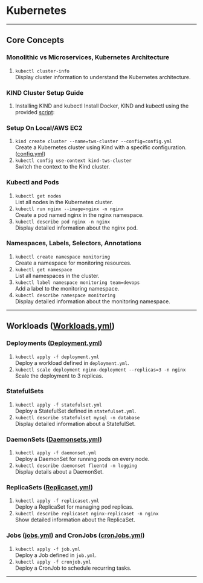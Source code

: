 # Kubernetes #


---

## **Core Concepts**

### Monolithic vs Microservices, Kubernetes Architecture

1. `kubectl cluster-info`  
   Display cluster information to understand the Kubernetes architecture.

### KIND Cluster Setup Guide
 1. Installing KIND and kubectl
Install Docker, KIND and kubectl using the provided [script](https://github.com/sanchitk2002/kubernete-project/blob/main/installation%20script/install.sh):

### Setup On Local/AWS EC2

1. `kind create cluster --name=tws-cluster --config=config.yml`  
   Create a Kubernetes cluster using Kind with a specific configuration.([config.yml](https://github.com/sanchitk2002/kubernete-project/blob/main/kind-cluster/config.yml))
2. `kubectl config use-context kind-tws-cluster`  
   Switch the context to the Kind cluster.

### Kubectl and Pods

1. `kubectl get nodes`  
   List all nodes in the Kubernetes cluster.
2. `kubectl run nginx --image=nginx -n nginx`  
   Create a pod named nginx in the nginx namespace.
3. `kubectl describe pod nginx -n nginx`  
   Display detailed information about the nginx pod.

### Namespaces, Labels, Selectors, Annotations

1. `kubectl create namespace monitoring`  
   Create a namespace for monitoring resources.
2. `kubectl get namespace`  
   List all namespaces in the cluster.
3. `kubectl label namespace monitoring team=devops`  
   Add a label to the monitoring namespace.
4. `kubectl describe namespace monitoring`  
   Display detailed information about the monitoring namespace.

---

## **Workloads** ([Workloads.yml](https://github.com/sanchitk2002/kubernete-project/tree/main/kind-cluster/Workloads))

### Deployments ([Deployment.yml](https://github.com/sanchitk2002/kubernete-project/blob/main/kind-cluster/Workloads/deployment.yml))

1. `kubectl apply -f deployment.yml`  
   Deploy a workload defined in `deployment.yml`.
2. `kubectl scale deployment nginx-deployment --replicas=3 -n nginx`  
   Scale the deployment to 3 replicas.

### StatefulSets

1. `kubectl apply -f statefulset.yml`  
   Deploy a StatefulSet defined in `statefulset.yml`.
2. `kubectl describe statefulset mysql -n database`  
   Display detailed information about a StatefulSet.

### DaemonSets ([Daemonsets.yml](https://github.com/sanchitk2002/kubernete-project/blob/main/kind-cluster/Workloads/daemonsets.yml))

1. `kubectl apply -f daemonset.yml`  
   Deploy a DaemonSet for running pods on every node.
2. `kubectl describe daemonset fluentd -n logging`  
   Display details about a DaemonSet.

### ReplicaSets ([Replicaset.yml](https://github.com/sanchitk2002/kubernete-project/blob/main/kind-cluster/Workloads/replicaset.yml))

1. `kubectl apply -f replicaset.yml`  
   Deploy a ReplicaSet for managing pod replicas.
2. `kubectl describe replicaset nginx-replicaset -n nginx`  
   Show detailed information about the ReplicaSet.

### Jobs ([jobs.yml](https://github.com/sanchitk2002/kubernete-project/blob/main/kind-cluster/Workloads/job.yml)) and CronJobs ([cronJobs.yml](https://github.com/sanchitk2002/kubernete-project/blob/main/kind-cluster/Workloads/cron-job.yml))

1. `kubectl apply -f job.yml`  
   Deploy a Job defined in `job.yml`.
2. `kubectl apply -f cronjob.yml`  
   Deploy a CronJob to schedule recurring tasks.

---
